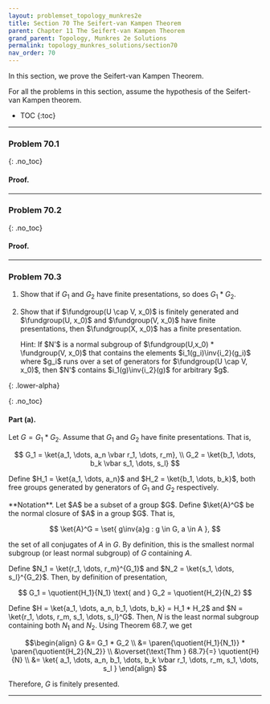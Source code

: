 ```yaml
---
layout: problemset_topology_munkres2e
title: Section 70 The Seifert-van Kampen Theorem
parent: Chapter 11 The Seifert-van Kampen Theorem
grand_parent: Topology, Munkres 2e Solutions
permalink: topology_munkres_solutions/section70
nav_order: 70
---
```


In this section, we prove the Seifert-van Kampen Theorem.

For all the problems in this section, assume the hypothesis of the Seifert-van Kampen theorem.

* TOC
{:toc}

---

<div class='problem_stmt in_progress' markdown='1'>

### Problem 70.1

{: .no_toc}
#### Proof.

</div>

---

<div class='problem_stmt in_progress' markdown='1'>

### Problem 70.2

{: .no_toc}
#### Proof.

</div>

---

<div class='problem_stmt in_progress' markdown='1'>

### Problem 70.3
1. Show that if $G_1$ and $G_2$ have finite presentations, so does $G_1 * G_2$.
2. Show that if $\fundgroup(U \cap V, x_0)$ is finitely generated and $\fundgroup(U, x_0)$ and $\fundgroup(V, x_0)$ have finite presentations, then $\fundgroup(X, x_0)$ has a finite presentation.

   <div class='problem_notes' markdown='1'>
   Hint: If $N'$ is a normal subgroup of $\fundgroup(U,x_0) * \fundgroup(V, x_0)$ that contains the elements $i_1(g_i)\inv{i_2}(g_i)$ where $g_i$ runs over a set of generators for $\fundgroup(U \cap V, x_0)$, then $N'$ contains $i_1(g)\inv{i_2}(g)$ for arbitrary $g$.
   </div>
{: .lower-alpha}


{: .no_toc}
#### Part (a).
Let $G = G_1 * G_2$. Assume that $G_1$ and $G_2$ have finite presentations. That is,

$$
  G_1 = \ket{a_1, \dots, a_n \vbar r_1, \dots, r_m}, \\
  G_2 = \ket{b_1, \dots, b_k \vbar s_1, \dots, s_l}
$$

Define $H_1 = \ket{a_1, \dots, a_n}$ and $H_2 = \ket{b_1, \dots, b_k}$, both free groups generated by generators of $G_1$ and $G_2$ respectively.

<div class='problem_notes' markdown='1'>
**Notation**. Let $A$ be a subset of a group $G$.
Define $\ket{A}^G$ be the normal closure of $A$ in a group $G$. That is,

$$
 \ket{A}^G = \set{
   g\inv{a}g : g \in G, a \in A
 },
$$

the set of all conjugates of $A$ in $G$. By definition, this is the smallest normal subgroup (or least normal subgroup) of $G$ containing $A$.
</div>

Define $N_1 = \ket{r_1, \dots, r_m}^{G_1}$ and $N_2 = \ket{s_1, \dots, s_l}^{G_2}$. Then, by definition of presentation,

$$
G_1 = \quotient{H_1}{N_1} \text{ and }
G_2 = \quotient{H_2}{N_2}
$$

Define $H = \ket{a_1, \dots, a_n, b_1, \dots, b_k} = H_1 * H_2$ and $N = \ket{r_1, \dots, r_m, s_1, \dots, s_l}^G$. Then, $N$ is the least normal subgroup containing both $N_1$ and $N_2$. Using Theorem 68.7, we get

$$\begin{align}
 G &= G_1 * G_2 \\
   &= \paren{\quotient{H_1}{N_1}} * \paren{\quotient{H_2}{N_2}} \\
   &\overset{\text{Thm } 68.7}{=} \quotient{H}{N} \\
   &= \ket{
     a_1, \dots, a_n, b_1, \dots, b_k \vbar
     r_1, \dots, r_m, s_1, \dots, s_l
   }
\end{align}
$$

Therefore, $G$ is finitely presented.

</div>

---
